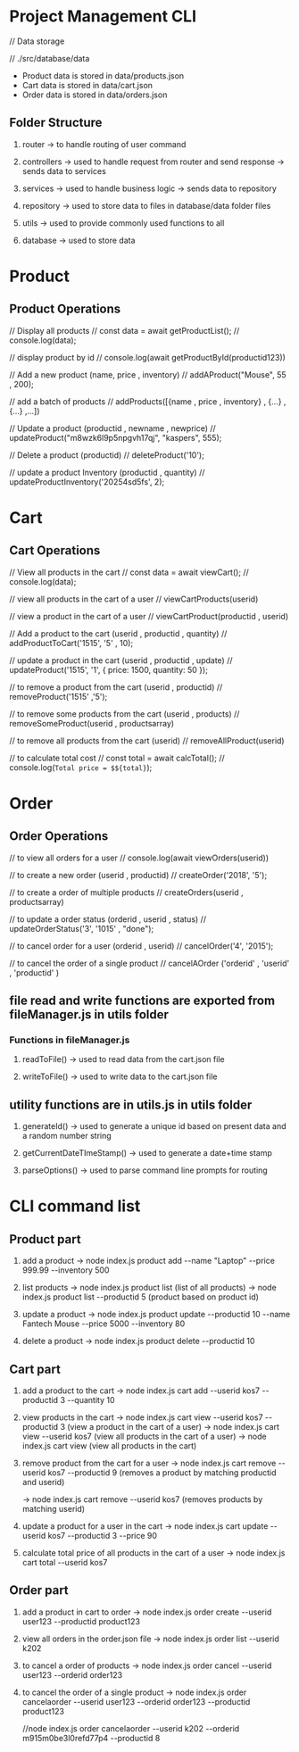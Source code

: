# Project Management CLI

// Data storage

// ./src/database/data

- Product data is stored in data/products.json
- Cart data is stored in data/cart.json
- Order data is stored in data/orders.json

## Folder Structure

1. router
   -> to handle routing of user command

2. controllers
   -> used to handle request from router and send response
   -> sends data to services

3. services
   -> used to handle business logic
   -> sends data to repository

4. repository
   -> used to store data to files in database/data folder files

5. utils
   -> used to provide commonly used functions to all

6. database
   -> used to store data

# Product

## Product Operations

// Display all products
// const data = await getProductList();
// console.log(data);

// display product by id
// console.log(await getProductById(productid123))

// Add a new product (name, price , inventory)
// addAProduct("Mouse", 55 , 200);

// add a batch of products
// addProducts([{name , price , inventory} , {...} , {...} ,...])

// Update a product (productid , newname , newprice)
// updateProduct("m8wzk6l9p5npgvh17qj", "kaspers", 555);

// Delete a product (productid)
// deleteProduct('10');

// update a product Inventory (productid , quantity)
// updateProductInventory('20254sd5fs', 2);

# Cart

## Cart Operations

// View all products in the cart
// const data = await viewCart();
// console.log(data);

// view all products in the cart of a user
// viewCartProducts(userid)

// view a product in the cart of a user
// viewCartProduct(productid , userid)

// Add a product to the cart (userid , productid , quantity)
// addProductToCart('1515', '5' , 10);

// update a product in the cart (userid , productid , update)
// updateProduct('1515', '1', { price: 1500, quantity: 50 });

// to remove a product from the cart (userid , productid)
// removeProduct('1515' ,'5');

// to remove some products from the cart (userid , products)
// removeSomeProduct(userid , productsarray)

// to remove all products from the cart (userid)
// removeAllProduct(userid)

// to calculate total cost
// const total = await calcTotal();
// console.log(`Total price = $${total}`);

# Order

## Order Operations

// to view all orders for a user
// console.log(await viewOrders(userid))

// to create a new order (userid , productid)
// createOrder('2018', '5');

// to create a order of multiple products
// createOrders(userid , productsarray)

// to update a order status (orderid , userid , status)
// updateOrderStatus('3', '1015' , "done");

// to cancel order for a user (orderid , userid)
// cancelOrder('4', '2015');

// to cancel the order of a single product
// cancelAOrder ('orderid' , 'userid' , 'productid' )

## file read and write functions are exported from fileManager.js in utils folder

### Functions in fileManager.js

1. readToFile()
   -> used to read data from the cart.json file

2) writeToFile()
   -> used to write data to the cart.json file

## utility functions are in utils.js in utils folder

1. generateId()
   -> used to generate a unique id based on present data and a random number string

2. getCurrentDateTImeStamp()
   -> used to generate a date+time stamp

3. parseOptions()
   -> used to parse command line prompts for routing

# CLI command list

## Product part

1. add a product
   -> node index.js product add --name "Laptop" --price 999.99 --inventory 500

2. list products
   -> node index.js product list (list of all products)
   -> node index.js product list --productid 5 (product based on product id)

3. update a product
   -> node index.js product update --productid 10 --name Fantech Mouse --price 5000 --inventory 80

4. delete a product
   -> node index.js product delete --productid 10

## Cart part

1. add a product to the cart
   -> node index.js cart add --userid kos7 --productid 3 --quantity 10

2. view products in the cart
   -> node index.js cart view --userid kos7 --productid 3 (view a product in the cart of a user)
   -> node index.js cart view --userid kos7 (view all products in the cart of a user)
   -> node index.js cart view (view all products in the cart)

3. remove product from the cart for a user
   -> node index.js cart remove --userid kos7 --productid 9
   (removes a product by matching productid and userid)

   -> node index.js cart remove --userid kos7
   (removes products by matching userid)

4. update a product for a user in the cart
   -> node index.js cart update --userid kos7 --productid 3 --price 90

5. calculate total price of all products in the cart of a user
   -> node index.js cart total --userid kos7

## Order part

1. add a product in cart to order
   -> node index.js order create --userid user123 --productid product123

2. view all orders in the order.json file
   -> node index.js order list --userid k202

3. to cancel a order of products
   -> node index.js order cancel --userid user123 --orderid order123

4. to cancel the order of a single product
   -> node index.js order cancelaorder --userid user123 --orderid order123 --productid product123

   //node index.js order cancelaorder --userid k202 --orderid m915m0be3l0refd77p4 --productid 8
